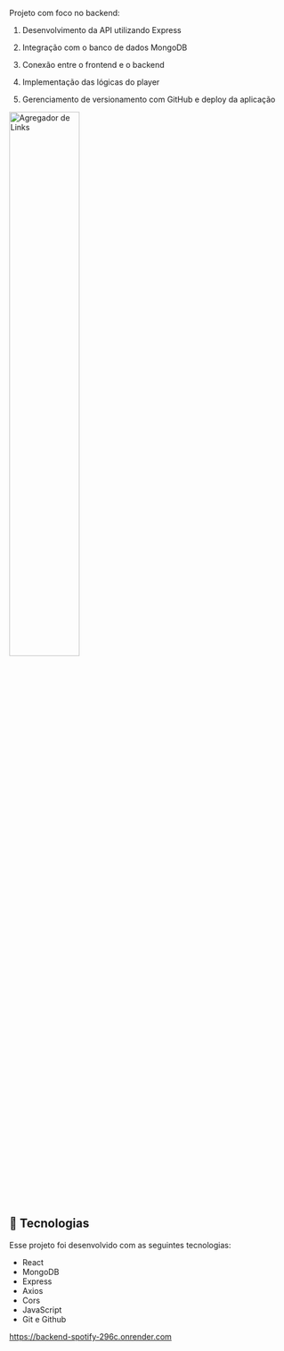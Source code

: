 
Projeto com foco no backend:

1. Desenvolvimento da API utilizando Express  
2. Integração com o banco de dados MongoDB  
3. Conexão entre o frontend e o backend  
4. Implementação das lógicas do player  
5. Gerenciamento de versionamento com GitHub e deploy da aplicação

   <p align="center">
  <img alt="Agregador de Links" src="https://i.ibb.co/4ZrQ9BVT/spotify.jpg" width="50%">
</p>

## 🚀 Tecnologias

Esse projeto foi desenvolvido com as seguintes tecnologias:

- React
- MongoDB
- Express
- Axios
- Cors
- JavaScript
- Git e Github

 https://backend-spotify-296c.onrender.com
 
